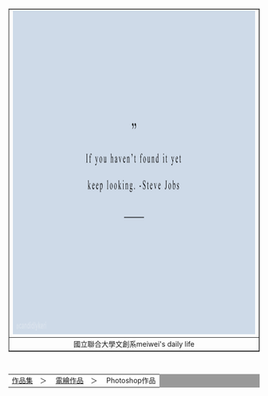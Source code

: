 <html>
<head>
<meta charset="UTF-8">
</head>
<body>
<center>
<div id="head">
<table width="1000" border="0" cellpadding="0" cellspacing="0">
<table border="1">
<tr>
<td><img src="2.jpg" width="1550" height="650"></td>
</tr>

<tr>
<td align="center">國立聯合大學文創系meiwei's daily life</td>
</tr>
</table>
</div>
<div id="nav1"><br>
<table width="1000" border="0" cellpadding="0" cellspacing="1" bgcolor="#999999">

<tr>
<td align="left" bgcolor="#ffffff"><a href="index.htm">作品集</a>　＞　
<a href="index.htm">電繪作品</a>　＞　
Photoshop作品
</td>
</tr>
</table>
</div>

</body>
<html>
